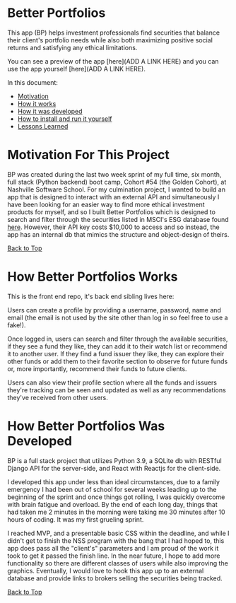 # Better Portfolios

This app (BP) helps investment professionals find securities that balance their client's portfolio needs while also both maximizing positive social returns and satisfying any ethical limitations.

<!-- INSERT LINK TO DEPLOYED APP HERE -->
<!-- INSERT YOUTUBE LINK OF ME PREVIEWING THE APP HERE -->

You can see a preview of the app [here](ADD A LINK HERE) and you can use the app yourself [here](ADD A LINK HERE).

In this document:
- [Motivation](#motivation-for-this-project)
- [How it works](#how-better-portfolios-works)
- [How it was developed](#how-better-portfolios-was-developed)
- [How to install and run it yourself](#how-to-install-and-run-this-project)
- [Lessons Learned](#difficultieslessons-learned)

# Motivation For This Project

BP was created during the last two week sprint of my full time, six month, full stack (Python backend) boot camp, Cohort #54 (the Golden Cohort), at Nashville Software School. For my culmination project, I wanted to build an app that is designed to interact with an external API and simultaneously I have been looking for an easier way to find more ethical investment products for myself, and so I built Better Portfolios which is designed to search and filter through the securities listed in MSCI's ESG database found [here](https://developer.msci.com/apis/esg-data-api). However, their API key costs $10,000 to access and so instead, the app has an internal db that mimics the structure and object-design of theirs.

[Back to Top](#better-portfolios)

# How Better Portfolios Works

This is the front end repo, it's back end sibling lives here:

Users can create a profile by providing a username, password, name and email (the email is not used by the site other than log in so feel free to use a fake!).

Once logged in, users can search and filter through the available securities, if they see a fund they like, they can add it to their watch list or recommend it to another user. If they find a fund issuer they like, they can explore their other funds or add them to their favorite section to observe for future funds or, more importantly, recommend their funds to future clients.

Users can also view their profile section where all the funds and issuers they're tracking can be seen and updated as well as any recommendations they've received from other users.

# How Better Portfolios Was Developed

BP is a full stack project that utilizes Python 3.9, a SQLite db with RESTful Django API for the server-side, and React with Reactjs for the client-side.

I developed this app under less than ideal circumstances, due to a family emergency I had been out of school for several weeks leading up to the beginning of the sprint and once things got rolling, I was quickly overcome with brain fatigue and overload. By the end of each long day, things that had taken me 2 minutes in the morning were taking me 30 minutes after 10 hours of coding. It was my first grueling sprint. 

I reached MVP, and a presentable basic CSS within the deadline, and while I didn't get to finish the NSS program with the bang that I had hoped to, this app does pass all the "client's" parameters and I am proud of the work it took to get it passed the finish line. In the near future, I hope to add more functionality so there are different classes of users while also improving the graphics. Eventually, I would love to hook this app up to an external database and provide links to brokers selling the securities being tracked.

[Back to Top](#better-portfolios)